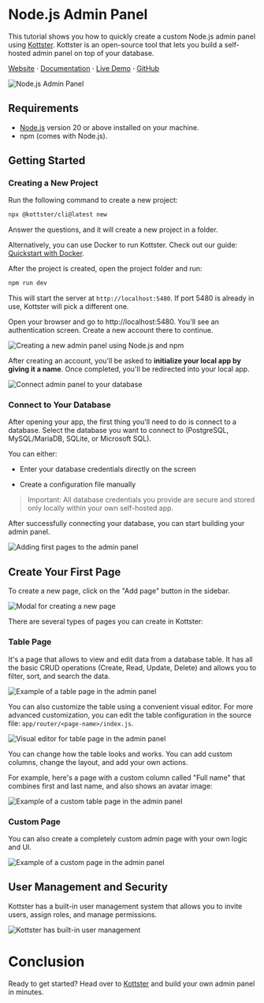 # Node.js Admin Panel

This tutorial shows you how to quickly create a custom Node.js admin panel using [Kottster](https://kottster.app). Kottster is an open-source tool that lets you build a self-hosted admin panel on top of your database.

[Website](https://kottster.app) ⋅ [Documentation](https://docs.kottster.app) ⋅ [Live Demo](https://demo.kottster.app) ⋅ [GitHub](https://github.com/kottster/kottster)

![Node.js Admin Panel](assets/nodejs-admin-panel.gif)

## Requirements

- [Node.js](https://nodejs.org/) version 20 or above installed on your machine.
- npm (comes with Node.js).

## Getting Started

### Creating a New Project

Run the following command to create a new project:

```bash
npx @kottster/cli@latest new
```

Answer the questions, and it will create a new project in a folder.

Alternatively, you can use Docker to run Kottster. Check out our guide: [Quickstart with Docker](https://docs.kottster.app/quickstart-docker).

After the project is created, open the project folder and run:

```bash
npm run dev
```

This will start the server at `http://localhost:5480`. If port 5480 is already in use, Kottster will pick a different one.

Open your browser and go to http://localhost:5480. You'll see an authentication screen. Create a new account there to continue.

![Creating a new admin panel using Node.js and npm](assets/creating-a-new-admin-panel-using-nodejs.png)

After creating an account, you'll be asked to **initialize your local app by giving it a name**. Once completed, you'll be redirected into your local app.

![Connect admin panel to your database](assets/connect-admin-panel-to-database.png)

### Connect to Your Database

After opening your app, the first thing you'll need to do is connect to a database. Select the database you want to connect to (PostgreSQL, MySQL/MariaDB, SQLite, or Microsoft SQL).

You can either:

- Enter your database credentials directly on the screen

- Create a configuration file manually

> Important: All database credentials you provide are secure and stored only locally within your own self-hosted app.

After successfully connecting your database, you can start building your admin panel.

![Adding first pages to the admin panel](assets/adding-first-pages-to-admin-panel.png)

## Create Your First Page

To create a new page, click on the "Add page" button in the sidebar.

![Modal for creating a new page](assets/modal-for-creating-a-new-page.png)

There are several types of pages you can create in Kottster:

### Table Page

It's a page that allows to view and edit data from a database table. It has all the basic CRUD operations (Create, Read, Update, Delete) and allows you to filter, sort, and search the data.

![Example of a table page in the admin panel](assets/example-table-page-in-admin-panel.png)

You can also customize the table using a convenient visual editor. For more advanced customization, you can edit the table configuration in the source file: `app/router/<page-name>/index.js`.

![Visual editor for table page in the admin panel](assets/kottster-visual-table-page-editor.png)

You can change how the table looks and works. You can add custom columns, change the layout, and add your own actions.

For example, here's a page with a custom column called "Full name" that combines first and last name, and also shows an avatar image:

![Example of a custom table page in the admin panel](assets/example-custom-admin-table-page.png)

### Custom Page

You can also create a completely custom admin page with your own logic and UI.

![Example of a custom page in the admin panel](assets/completely-custom-admin-page.png)

## User Management and Security

Kottster has a built-in user management system that allows you to invite users, assign roles, and manage permissions.

![Kottster has built-in user management](assets/user-management.png)

# Conclusion

Ready to get started? Head over to [Kottster](https://kottster.app) and build your own admin panel in minutes.
